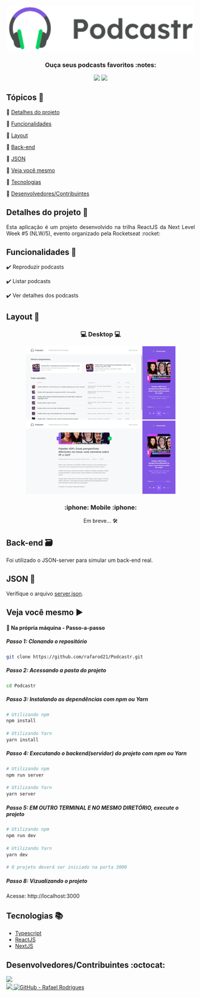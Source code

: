 <p align="center">
  <br>
  <Img src="https://github.com/rafarod21/podcastr/blob/main/public/logo.svg" width=500/>

  <h3 align="center"> Ouça seus podcasts favoritos :notes:
 </h3>
  
  <p align="center">
    <img src="https://img.shields.io/static/v1?label=Status&message=Conclu%C3%ADdo&color=brightgreen&style=flat&labelColor=3E3E3E">
    <img src="https://img.shields.io/static/v1?message=NLW%2F5&label=ReactJS&color=8257E5&style=flat&logo=react&labelColor=informational">
  </p>
</p>


## Tópicos :scroll:

:small_blue_diamond: [Detalhes do projeto](#detalhes-do-projeto-memo)

:small_blue_diamond: [Funcionalidades](#funcionalidades-stars)

:small_blue_diamond: [Layout](#layout-milky_way)

:small_blue_diamond: [Back-end](#back-end-card_file_box)

:small_blue_diamond: [JSON](#json-floppy_disk)

:small_blue_diamond: [Veja você mesmo](#veja-você-mesmo-arrow_forward)

:small_blue_diamond: [Tecnologias](#tecnologias-books)

:small_blue_diamond: [Desenvolvedores/Contribuintes](#desenvolvedorescontribuintes-octocat)

## Detalhes do projeto :memo:

<p align="justify">
Esta aplicação é um projeto desenvolvido na trilha ReactJS da Next Level Week #5 (NLW/5), evento organizado pela Rocketseat :rocket:
</p>

## Funcionalidades :stars:

✔️ Reproduzir podcasts

✔️ Listar podcasts

✔️ Ver detalhes dos podcasts

## Layout :milky_way:

<h3 align="center">
  💻 Desktop 💻
</h3>
<p align="center">
  <Img src="https://github.com/rafarod21/Podcastr/blob/main/git-assets/Home.jpeg" width=400>
  <Img src="https://github.com/rafarod21/Podcastr/blob/main/git-assets/Details.jpeg" width=400>
</p>
  
<h3 align="center">
  :iphone: Mobile :iphone:
</h3>

<p align="center">
  Em breve... 🛠️
</p>


## Back-end :card_file_box:

Foi utilizado o JSON-server para simular um back-end real.

## JSON :floppy_disk:

Verifique o arquivo [server.json](https://github.com/rafarod21/Podcastr/blob/main/server.json).

## Veja você mesmo :arrow_forward:
<!--
#### :small_blue_diamond: Deploy Vercel: [Nome do projeto](https://vercel.com)
-->
#### :small_blue_diamond: Na própria máquina - Passo-a-passo
    
<!-- ************ CASO O PROJETO TENHA FRONTEND E BACKEND ************ -->
    
##### Passo 1: Clonando o repositório
```bash
git clone https://github.com/rafarod21/Podcastr.git
```
    
##### Passo 2: Acessando a pasta do projeto
```bash
cd Podcastr
```
    
##### Passo 3: Instalando as dependências com npm ou Yarn
```bash
# Utilizando npm
npm install

# Utilizando Yarn
yarn install
```
    
##### Passo 4: Executando o backend(servidor) do projeto com npm ou Yarn
```bash
# Utilizando npm
npm run server

# Utilizando Yarn
yarn server
```
    
##### Passo 5: EM OUTRO TERMINAL E NO MESMO DIRETÓRIO, execute o projeto
```bash
# Utilizando npm
npm run dev

# Utilizando Yarn
yarn dev
  
# O projeto deverá ser iniciado na porta 3000
```

##### Passo 8: Vizualizando o projeto
Acesse: http://localhost:3000

## Tecnologias :books:
    
- [Typescript](https://www.typescriptlang.org)
- [ReactJS](https://pt-br.reactjs.org)
- [NextJS](https://nextjs.org)
    
## Desenvolvedores/Contribuintes :octocat:

<img src="https://avatars0.githubusercontent.com/u/39251153?s=460&u=b18964e9a5e2c3c1ef9bc74ae8c35b11095c841b&v=4" width=115><br>
<a aria-label="LinkedIn - Rafael Rodrigues" href="https://www.linkedin.com/in/rafael-montrezol-942a60170">
    <img src="https://img.shields.io/static/v1?logo=linkedin&label=LinkedIn&message=Rafael%20Rodrigues&color=00A0DC&style=flat&labelColor=0077B5"> 
</a>
<a aria-label="GitHub - Rafael Rodrigues" href="https://github.com/rafarod21">
    <img alt="GitHub - Rafael Rodrigues" src="https://img.shields.io/static/v1?logo=github&label=GitHub&message=Rafael%20Rodrigues&color=2FBB4F&style=flat&labelColor=211F1F"></img>
</a>
